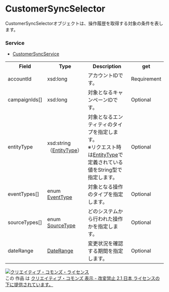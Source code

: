 # CustomerSyncSelector
CustomerSyncSelectorオブジェクトは、操作履歴を取得する対象の条件を表します。
### Service
+ [CustomerSyncService](../services/CustomerSyncService.md)

<table>
 <tr>
  <th>Field</th>
  <th>Type</th>
  <th>Description</th>
  <th>get</th>
 </tr>
 <tr>
  <td>accountId</td>
  <td>xsd:long</td>
  <td>アカウントIDです。</td>
  <td>Requirement</td>
 </tr>
 <tr>
  <td>campaignIds[]</td>
  <td>xsd:long</td>
  <td>対象となるキャンペーンIDです。</td>
  <td>Optional</td>
 </tr>
 <tr>
  <td>entityType</td>
  <td>xsd:string<br>
  （<a href="./EntityType.md">EntityType</a>）  
  </td>
  <td>対象となるエンティティのタイプを指定します。<br>
  ※リクエスト時は<a href="./EntityType.md">EntityType</a>で定義されている値をString型で指定します。
  </td>
  <td>Optional</td>
 </tr>
 <tr>
  <td>eventTypes[]</td>
  <td>enum <a href="./EventType.md">EventType</a></td>
  <td>対象となる操作のタイプを指定します。</td>
  <td>Optional</td>
 </tr>
 <tr>
  <td>sourceTypes[]</td>
  <td>enum <a href="./SourceType.md">SourceType</a></td>
  <td>どのシステムから行われた操作かを指定します。</td>
  <td>Optional</td>
 </tr>
 <tr>
  <td>dateRange</td>
  <td><a href="./DateRange.md">DateRange</a></td>
  <td>変更状況を確認する期間を指定します。</td>
  <td>Optional</td>
 </tr>
 </table>
  
<a rel="license" href="http://creativecommons.org/licenses/by-nd/2.1/jp/"><img alt="クリエイティブ・コモンズ・ライセンス" style="border-width:0" src="https://i.creativecommons.org/l/by-nd/2.1/jp/88x31.png" /></a><br />この 作品 は <a rel="license" href="http://creativecommons.org/licenses/by-nd/2.1/jp/">クリエイティブ・コモンズ 表示 - 改変禁止 2.1 日本 ライセンスの下に提供されています。</a>
